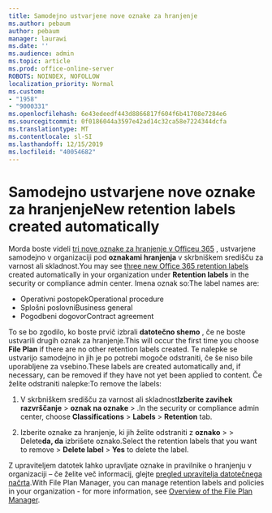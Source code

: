 ```yaml
---
title: Samodejno ustvarjene nove oznake za hranjenje
ms.author: pebaum
author: pebaum
manager: laurawi
ms.date: ''
ms.audience: admin
ms.topic: article
ms.prod: office-online-server
ROBOTS: NOINDEX, NOFOLLOW
localization_priority: Normal
ms.custom:
- "1958"
- "9000331"
ms.openlocfilehash: 6e43edeedf443d8866817f604f6b41708e7284e6
ms.sourcegitcommit: 0f0186044a3597e42ad14c32ca58e7224344dcfa
ms.translationtype: MT
ms.contentlocale: sl-SI
ms.lasthandoff: 12/15/2019
ms.locfileid: "40054682"
---
```

# <a name="new-retention-labels-created-automatically"></a><span data-ttu-id="03c99-102">Samodejno ustvarjene nove oznake za hranjenje</span><span class="sxs-lookup"><span data-stu-id="03c99-102">New retention labels created automatically</span></span>

<span data-ttu-id="03c99-103">Morda boste videli [tri nove oznake za hranjenje v Officeu 365](https://docs.microsoft.com/office365/securitycompliance/file-plan-manager#default-retention-labels-and-label-policy) , ustvarjene samodejno v organizaciji pod **oznakami hranjenja** v skrbniškem središču za varnost ali skladnost.</span><span class="sxs-lookup"><span data-stu-id="03c99-103">You may see [three new Office 365 retention labels](https://docs.microsoft.com/office365/securitycompliance/file-plan-manager#default-retention-labels-and-label-policy) created automatically in your organization under **Retention labels** in the security or compliance admin center.</span></span> <span data-ttu-id="03c99-104">Imena oznak so:</span><span class="sxs-lookup"><span data-stu-id="03c99-104">The label names are:</span></span>

- <span data-ttu-id="03c99-105">Operativni postopek</span><span class="sxs-lookup"><span data-stu-id="03c99-105">Operational procedure</span></span>
- <span data-ttu-id="03c99-106">Splošni poslovni</span><span class="sxs-lookup"><span data-stu-id="03c99-106">Business general</span></span>
- <span data-ttu-id="03c99-107">Pogodbeni dogovor</span><span class="sxs-lookup"><span data-stu-id="03c99-107">Contract agreement</span></span>

<span data-ttu-id="03c99-108">To se bo zgodilo, ko boste prvič izbrali **datotečno shemo** , če ne boste ustvarili drugih oznak za hranjenje.</span><span class="sxs-lookup"><span data-stu-id="03c99-108">This will occur the first time you choose **File Plan** if there are no other retention labels created.</span></span> <span data-ttu-id="03c99-109">Te nalepke se ustvarijo samodejno in jih je po potrebi mogoče odstraniti, če še niso bile uporabljene za vsebino.</span><span class="sxs-lookup"><span data-stu-id="03c99-109">These labels are created automatically and, if necessary, can be removed if they have not yet been applied to content.</span></span> <span data-ttu-id="03c99-110">Če želite odstraniti nalepke:</span><span class="sxs-lookup"><span data-stu-id="03c99-110">To remove the labels:</span></span>

1. <span data-ttu-id="03c99-111">V skrbniškem središču za varnost ali skladnost**Izberite zavihek** **razvrščanje** > **oznak na oznake** > .</span><span class="sxs-lookup"><span data-stu-id="03c99-111">In the security or compliance admin center, choose **Classifications** > **Labels** > **Retention** tab.</span></span>

1. <span data-ttu-id="03c99-112">Izberite oznake za hranjenje, ki jih želite odstraniti z **oznako** > > Delete**da, da** izbrišete oznako.</span><span class="sxs-lookup"><span data-stu-id="03c99-112">Select the retention labels that you want to remove > **Delete label** > **Yes** to delete the label.</span></span>

<span data-ttu-id="03c99-113">Z upraviteljem datotek lahko upravljate oznake in pravilnike o hranjenju v organizaciji – če želite več informacij, glejte [pregled upravitelja datotečnega načrta](https://docs.microsoft.com/office365/securitycompliance/file-plan-manager).</span><span class="sxs-lookup"><span data-stu-id="03c99-113">With File Plan Manager, you can manage retention labels and policies in your organization - for more information, see [Overview of the File Plan Manager](https://docs.microsoft.com/office365/securitycompliance/file-plan-manager).</span></span>